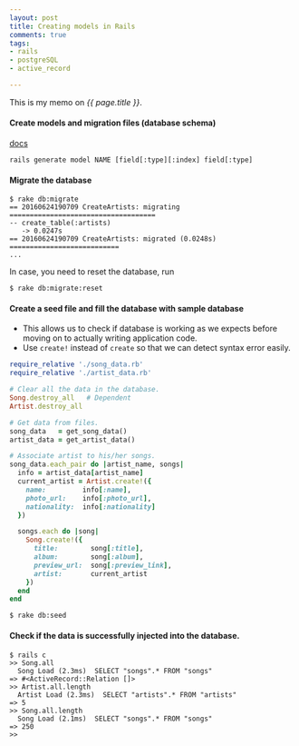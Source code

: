 ```yaml
---
layout: post
title: Creating models in Rails
comments: true
tags:
- rails
- postgreSQL
- active_record

---
```


This is my memo on *{{ page.title }}*.

<!--more-->

#### Create models and migration files (database schema)

[docs](http://guides.rubyonrails.org/command_line.html#rails-generate)

```
rails generate model NAME [field[:type][:index] field[:type]
```

#### Migrate the database

```
$ rake db:migrate
== 20160624190709 CreateArtists: migrating ====================================
-- create_table(:artists)
   -> 0.0247s
== 20160624190709 CreateArtists: migrated (0.0248s) ===========================
...
```

In case, you need to reset the database, run

```
$ rake db:migrate:reset
```

#### Create a seed file and fill the database with sample database
- This allows us to check if database is working as we expects before moving on to actually writing application code.
- Use `create!` instead of `create` so that we can detect syntax error easily.

```rb
require_relative './song_data.rb'
require_relative './artist_data.rb'

# Clear all the data in the database.
Song.destroy_all   # Dependent
Artist.destroy_all

# Get data from files.
song_data   = get_song_data()
artist_data = get_artist_data()

# Associate artist to his/her songs.
song_data.each_pair do |artist_name, songs|
  info = artist_data[artist_name]
  current_artist = Artist.create!({
    name:         info[:name],
    photo_url:    info[:photo_url],
    nationality:  info[:nationality]
  })

  songs.each do |song|
    Song.create!({
      title:        song[:title],
      album:        song[:album],
      preview_url:  song[:preview_link],
      artist:       current_artist
    })
  end
end
```

```
$ rake db:seed
```

#### Check if the data is successfully injected into the database.

```
$ rails c
>> Song.all
  Song Load (2.3ms)  SELECT "songs".* FROM "songs"
=> #<ActiveRecord::Relation []>
>> Artist.all.length
  Artist Load (2.3ms)  SELECT "artists".* FROM "artists"
=> 5
>> Song.all.length
  Song Load (2.1ms)  SELECT "songs".* FROM "songs"
=> 250
>>
```

